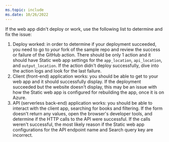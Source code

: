 ```yaml
---
ms.topic: include
ms.date: 10/26/2022
---
```


If the web app didn't deploy or work, use the following list to determine and fix the issue:

1. Deploy worked: in order to determine if your deployment succeeded, you need to go to _your_ fork of the sample repo and review the success or failure of the GitHub action. There should be only 1 action and it should have Static web app settings for the  `app_location`, `api_location`, and `output_location`. If the action didn't deploy successfully, dive into the action logs and look for the last failure. 
1. Client (front-end) application works: you should be able to get to your web app and it should successfully display. If the deployment succeeded but the website doesn't display, this may be an issue with how the Static web app is configured for rebuilding the app, once it is on Azure.
1. API (serverless back-end) application works: you should be able to interact with the client app, searching for books and filtering. If the form doesn't return any values, open the browser's developer tools, and determine if the HTTP calls to the API were successful. If the calls weren't successful, the most likely reason if the Static web app configurations for the API endpoint name and Search query key are incorrect. 